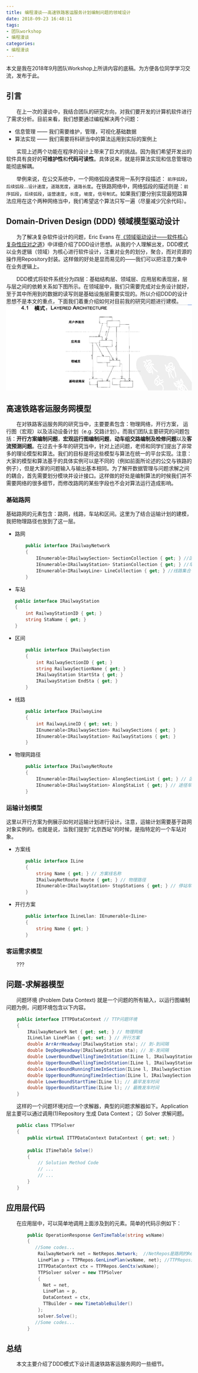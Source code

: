 ```yaml
---
title: 编程漫谈——高速铁路客运服务计划编制问题的领域设计
date: 2018-09-23 16:48:11
tags: 
- 团队workshop
- 编程漫谈
categories: 
- 编程漫谈
---
```


本文是我在2018年9月团队Workshop上所讲内容的底稿。为方便各位同学学习交流，发布于此。
<!-- more -->

## 引言

&emsp;&emsp;在上一次的漫谈中，我结合团队的研究方向，对我们要开发的计算机软件进行了需求分析。目前来看，我们想要通过编程解决两个问题：
* 信息管理 —— 我们需要维护，管理，可视化基础数据
* 算法实现 —— 我们需要将科研当中的算法运用到实际的案例上

&emsp;&emsp;实现上述两个功能在程序的设计上带来了巨大的挑战。因为我们希望开发出的软件具有良好的**可维护性**和**代码可读性**。具体说来，就是将算法实现和信息管理功能彻底解耦。

&emsp;&emsp;举例来说，在公交系统中，一个网络弧段通常用一系列字段描述： `前序弧段`，`后续弧段`...`设计速度`，`道路宽度`，`道路长度`。在铁路网络中，网络弧段的描述则是：`前序弧段`，`后续弧段`，`运营速度`，`长度`，`坡度`，`信号制式`。如果我们要分别实现最短路算法应用在这个两种网络当中，我们希望这个算法只写一遍（尽量减少冗余代码）。

## Domain-Driven Design (DDD) 领域模型驱动设计
&emsp;&emsp;为了解决复杂软件设计的问题，Eric Evans 在[《领域驱动设计——软件核心复杂性应对之道](http://book.douban.com/subject/1629512/)》中详细介绍了DDD设计思想。从我的个人理解出发，DDD模式以业务逻辑（领域）为核心进行软件设计，注重对业务的划分，聚合，而对资源的操作用Repository封装。这样做的好处是显而易见的——我们可以把注意力集中在业务逻辑上。

&emsp;&emsp;DDD模式将软件系统分为四层：基础结构层、领域层、应用层和表现层，层与层之间的依赖关系如下图所示。在领域层中，我们只需要完成对业务设计就好，至于其中所用到的数据的读写则是基础设施层需要实现的。所以介绍DDD的设计思想不是本文的重点，下面我们着重介绍如何对目前我的研究问题进行建模。
![1](Workshop-2018-2019-1/1.png)

## 高速铁路客运服务网模型
&emsp;&emsp;在对铁路客运服务网的研究当中，主要要素包含：物理网络，开行方案， 运行图（宏观）以及活动设备计划（e.g. 交路计划）。而我们团队主要研究的问题包括：**开行方案编制问题**，**宏观运行图编制问题**，**动车组交路编制及检修问题**以及**客流预测问题**。在过去十多年的研究当中，针对上述问题，老师和同学们提出了非常多的理论模型和算法。我们的目标是将这些模型与算法在统一的平台实现。注意：大家的模型和算法基于的具体实例可以是不同的（例如前面所论述的公交与铁路的例子），但是大家的问题输入与输出基本相同。为了解开数据管理与问题求解之间的耦合，首先需要划分模块并设计接口。这样做的好处是编制算法的时候我们并不需要网络的很多细节，而修改路网的某些字段也不会对算法运行造成影响。

### 基础路网

基础路网的元素包含：路网，线路，车站和区间。这里为了结合运输计划的建模，我把物理路径也放到了这一层。

- 路网

  ```c#
      public interface IRailwayNetwork
      {
          IEnumerable<IRailwaySection> SectionCollection { get; } //区间集合
          IEnumerable<IRailwayStation> StationCollection { get; } //车站集合
          IEnumerable<IRailwayLine> LineCollection { get; } //线路集合
      }
  ```

- 车站

  ```c#
  public interface IRailwayStation
  {
      int RailwayStationID { get; }
      string StaName { get; }
  }
  ```

- 区间

  ```c#
      public interface IRailwaySection
      {
          int RailwaySectionID { get; }
          string RailwaySectionName { get; }
          IRailwayStation StartSta { get; }
          IRailwayStation EndSta { get; }
      }
  ```

- 线路

  ```c#
      public interface IRailwayLine
      {
          int RailwayLineID { get; set; }
          IEnumerable<IRailwaySection> RailwaySections { get; }
          IEnumerable<IRailwayStation> RailwayStations { get; }
      }
  ```

- 物理网路径

  ```c#
      public interface IRailwayNetRoute
      {
          IEnumerable<IRailwaySection> AlongSectionList { get; } // 区间列表
          IEnumerable<IRailwayStation> AlongStaList { get; } // 途径车站列表
      }
  ```

### 运输计划模型

这里以开行方案为例展示如何对运输计划进行设计。注意，运输计划需要基于路网对象实例的。也就是说，当我们提到"北京西站"的时候，是指特定的一个车站对象。

- 方案线

  ```c#
      public interface ILine
      {
          string Name { get; } // 方案线名称
          IRailwayNetRoute Route { get; } // 物理路径
          IEnumerable<IRailwayStation> StopStations { get; } // 停站车站集合
      }
  ```

- 开行方案

  ```c#
      public interface ILineLlan: IEnumerable<ILine>
      {
          string Name { get; }
      }
  ```

### 客运需求模型

&emsp;&emsp;???

## 问题-求解器模型

&emsp;&emsp;问题环境 (Problem Data Context) 就是一个问题的所有输入，以运行图编制问题为例，问题环境包含以下内容。

```C#
    public interface ITTPDataContext // TTP问题环境
    {
        IRailwayNetwork Net { get; set; } // 物理网络
        ILineLlan LinePlan { get; set; } // 开行方案
        double ArrArrHeadway(IRailwayStation sta); // 到-到间隔
        double DepDepHeadway(IRailwayStation sta); // 发-发间隔
        double LowerBoundDwellingTimeInStation(ILine l, IRailwayStation sta); // 最小停站时间
        double UpperBoundDwellingTimeInStation(ILine l, IRailwayStation sta); // 最大停站时间
        double LowerBoundRunningTimeInSection(ILine l, IRailwaySection sec); // 最小区间运行时间
        double UpperBoundRunningTimeInSection(ILine l, IRailwaySection sec); // 最大区间运行时间
        double LowerBoundStartTime(ILine l); // 最早发车时间
        double UpperBoundStartTime(ILine l); // 最晚发车时间
    }
```

&emsp;&emsp;这样的一个问题环境对应一个求解器，典型的问题求解器如下。Application层主要可以通过调用(1)Repository 生成 Data Context； (2) Solver 求解问题。

```c#
    public class TTPSolver
    {
        public virtual ITTPDataContext DataContext { get; set; }
        
        public ITimeTable Solve()
        {
            // Solution Method Code
            // ...
            // ...
        }
    }
```

## 应用层代码

&emsp;&emsp;在应用层中，可以简单地调用上面涉及到的元素。简单的代码示例如下：

```c#
        public OperationResponse GenTimeTable(string wsName)
        {
		   //Some codes...
            RailwayNetwork net = NetRepos.Network;  //NetRepos是路网的Repostory
            LinePlan p = TTPRepos.GenLinePlan(wsName, net); //TTPRepos是运行图编制问题输入的Repostory
            ITTPDataContext ctx = TTPRepos.GenCtx(wsName);
            TTPSolver solver = new TTPSolver
            {
              Net = net,
              LinePlan = p,
              DataContext = ctx,
              TTBuilder = new TimetableBuilder()
            };
            solver.Solve();
		   //Some codes...
        }
```

## 总结

&emsp;&emsp;本文主要介绍了DDD模式下设计高速铁路客运服务网的一些细节。








